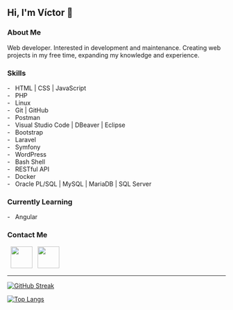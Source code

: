 <h2> Hi, I'm Víctor 👋 </h2>

<h3> About Me </h3>
<p>Web developer. Interested in development and maintenance. Creating web projects in my free time, expanding my knowledge and experience.</p>

<h3> Skills </h3>
- &nbsp; HTML | CSS | JavaScript <br>
- &nbsp; PHP <br>
- &nbsp; Linux <br>
- &nbsp; Git | GitHub <br>
- &nbsp; Postman <br>
- &nbsp; Visual Studio Code | DBeaver | Eclipse <br>
- &nbsp; Bootstrap <br>
- &nbsp; Laravel <br>
- &nbsp; Symfony <br>
- &nbsp; WordPress <br>
- &nbsp; Bash Shell <br>
- &nbsp; RESTful API <br>
- &nbsp; Docker <br>
- &nbsp; Oracle PL/SQL | MySQL | MariaDB | SQL Server <br>

<h3> Currently Learning </h3>
- &nbsp; Angular <br>

<h3> Contact Me </h3>
<p align="left">
&nbsp; <a href="https://es.linkedin.com/in/garcia-victor" target="_blank" rel="noopener noreferrer"><img src="https://img.icons8.com/plasticine/100/000000/linkedin.png" width="50" /></a>
&nbsp; <a href="https://github.com/Victor-369" target="_blank" rel="noopener noreferrer"><img src="https://img.icons8.com/plasticine/100/000000/github.png" width="50" /></a>
</p>

<hr>

[![GitHub Streak](https://github-readme-streak-stats.herokuapp.com?user=Victor-369&theme=transparent&locale=es&date_format=j%20M%5B%20Y%5D&card_width=473)](https://git.io/streak-stats)

[![Top Langs](https://github-readme-stats.vercel.app/api/top-langs/?username=Victor-369&layout=compact)](https://github.com/Victor-369/github-readme-stats)
